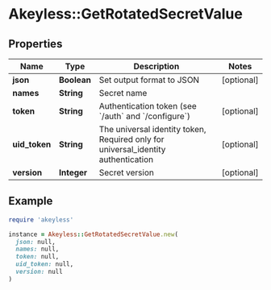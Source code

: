 # Akeyless::GetRotatedSecretValue

## Properties

| Name | Type | Description | Notes |
| ---- | ---- | ----------- | ----- |
| **json** | **Boolean** | Set output format to JSON | [optional] |
| **names** | **String** | Secret name |  |
| **token** | **String** | Authentication token (see &#x60;/auth&#x60; and &#x60;/configure&#x60;) | [optional] |
| **uid_token** | **String** | The universal identity token, Required only for universal_identity authentication | [optional] |
| **version** | **Integer** | Secret version | [optional] |

## Example

```ruby
require 'akeyless'

instance = Akeyless::GetRotatedSecretValue.new(
  json: null,
  names: null,
  token: null,
  uid_token: null,
  version: null
)
```

